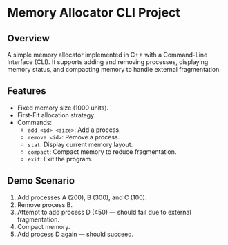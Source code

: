 # Memory Allocator CLI Project

## Overview
A simple memory allocator implemented in C++ with a Command-Line Interface (CLI). It supports adding and removing processes, displaying memory status, and compacting memory to handle external fragmentation.

## Features
- Fixed memory size (1000 units).
- First-Fit allocation strategy.
- Commands:
  - `add <id> <size>`: Add a process.
  - `remove <id>`: Remove a process.
  - `stat`: Display current memory layout.
  - `compact`: Compact memory to reduce fragmentation.
  - `exit`: Exit the program.

## Demo Scenario
1. Add processes A (200), B (300), and C (100).
2. Remove process B.
3. Attempt to add process D (450) — should fail due to external fragmentation.
4. Compact memory.
5. Add process D again — should succeed.
